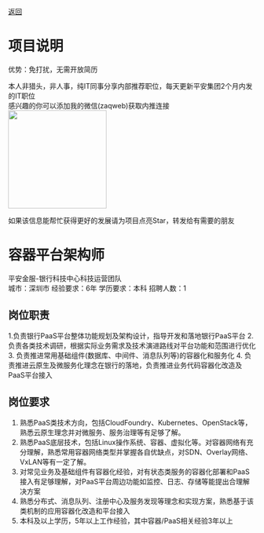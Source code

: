 [返回](../../)

# 项目说明

优势：免打扰，无需开放简历

本人非猎头，非人事，纯IT同事分享内部推荐职位，每天更新平安集团2个月内发的IT职位  
感兴趣的你可以添加我的微信(zaqweb)获取内推连接  
<img src="https://github.com/zaqweb/PA-IT-JOBS/blob/master/WechatICode.jpeg"  height="200" width="200">

如果该信息能帮忙获得更好的发展请为项目点亮Star，转发给有需要的朋友

# 容器平台架构师
平安金服-银行科技中心科技运营团队  
城市：深圳市 经验要求：6年 学历要求：本科  招聘人数：1

## 岗位职责
1.负责银行PaaS平台整体功能规划及架构设计，指导开发和落地银行PaaS平台
2.负责各类技术调研，根据实际业务需求及技术演进路线对平台功能和范围进行优化
3. 负责推进常用基础组件(数据库、中间件、消息队列等)的容器化和服务化
4. 负责推进云原生及微服务化理念在银行的落地，负责推进业务代码容器化改造及PaaS平台接入

## 岗位要求
1. 熟悉PaaS类技术方向，包括CloudFoundry、Kubernetes、OpenStack等，熟悉云原生理念并对微服务、服务治理等有足够了解。
2. 熟悉PaaS底层技术，包括Linux操作系统、容器、虚拟化等。对容器网络有充分理解，熟悉常用容器网络类型并掌握各自优缺点，对SDN、Overlay网络、VxLAN等有一定了解。
3. 对常见业务及基础组件有容器化经验，对有状态类服务的容器化部署和PaaS接入有足够理解，对PaaS平台周边功能如监控、日志、存储等能提出合理解决方案
4. 熟悉分布式、消息队列、注册中心及服务发现等理念和实现方案，熟悉基于该类机制的应用容器化改造和平台接入
5. 本科及以上学历，5年以上工作经验，其中容器/PaaS相关经验3年以上




